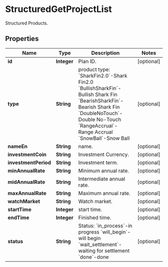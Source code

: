 
# StructuredGetProjectList

Structured Products.

## Properties

Name | Type | Description | Notes
------------ | ------------- | ------------- | -------------
**id** | **Integer** | Plan ID. |  [optional]
**type** | **String** | product type:   &#x60;SharkFin2.0&#x60;-Shark Fin2.0  &#x60;BullishSharkFin&#x60;-Bullish Shark Fin  &#x60;BearishSharkFin&#x60;-Bearish Shark Fin &#x60;DoubleNoTouch&#x60;-Double No-Touch &#x60;RangeAccrual&#x60;-Range Accrual &#x60;SnowBall&#x60;-Snow Ball |  [optional]
**nameEn** | **String** | name. |  [optional]
**investmentCoin** | **String** | Investment Currency. |  [optional]
**investmentPeriod** | **String** | Investment term. |  [optional]
**minAnnualRate** | **String** | Minimum annual rate. |  [optional]
**midAnnualRate** | **String** | Intermediate annual rate. |  [optional]
**maxAnnualRate** | **String** | Maximum annual rate. |  [optional]
**watchMarket** | **String** | Watch market. |  [optional]
**startTime** | **Integer** | start time. |  [optional]
**endTime** | **Integer** | Finished time. |  [optional]
**status** | **String** | Status:   &#x60;in_process&#x60;-in progress  &#x60;will_begin&#x60;-will begin  &#x60;wait_settlement&#x60;-waiting for settlement  &#x60;done&#x60;-done |  [optional]

